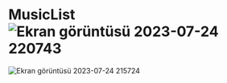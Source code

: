 # MusicList![Ekran görüntüsü 2023-07-24 220743](https://github.com/diclebolek/MusicList/assets/132748792/337564c4-750a-44e2-b5a2-b69d9478cbf7)
![Ekran görüntüsü 2023-07-24 215724](https://github.com/diclebolek/MusicList/assets/132748792/83dcf919-353a-4c79-b60b-9e4401e084d7)
